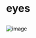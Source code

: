 # eyes

##
![image](https://user-images.githubusercontent.com/11213335/233814228-38b39645-7e44-458a-b58b-82b7c5bbe1e2.png)

